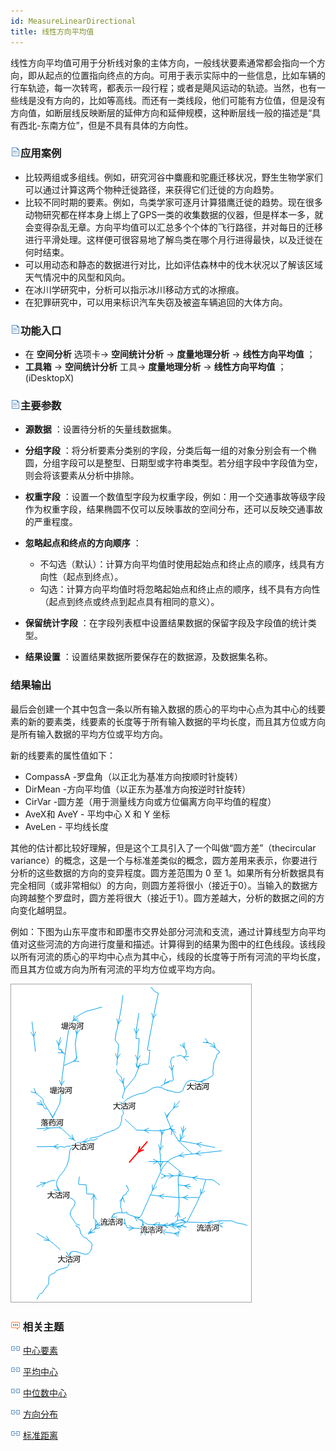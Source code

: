 ```yaml
---
id: MeasureLinearDirectional
title: 线性方向平均值
---
```

线性方向平均值可用于分析线对象的主体方向，一般线状要素通常都会指向一个方向，即从起点的位置指向终点的方向。可用于表示实际中的一些信息，比如车辆的行车轨迹，每一次转弯，都表示一段行程；或者是飓风运动的轨迹。当然，也有一些线是没有方向的，比如等高线。而还有一类线段，他们可能有方位值，但是没有方向值，如断层线反映断层的延伸方向和延伸规模，这种断层线一般的描述是“具有西北-东南方位”，但是不具有具体的方向性。

### ![](../../img/read.gif)应用案例

  * 比较两组或多组线。例如，研究河谷中麋鹿和驼鹿迁移状况，野生生物学家们可以通过计算这两个物种迁徙路径，来获得它们迁徙的方向趋势。
  * 比较不同时期的要素。例如，鸟类学家可逐月计算猎鹰迁徙的趋势。现在很多动物研究都在样本身上绑上了GPS一类的收集数据的仪器，但是样本一多，就会变得杂乱无章。方向平均值可以汇总多个个体的飞行路径，并对每日的迁移进行平滑处理。这样便可很容易地了解鸟类在哪个月行进得最快，以及迁徙在何时结束。
  * 可以用动态和静态的数据进行对比，比如评估森林中的伐木状况以了解该区域天气情况中的风型和风向。
  * 在冰川学研究中，分析可以指示冰川移动方式的冰擦痕。
  * 在犯罪研究中，可以用来标识汽车失窃及被盗车辆追回的大体方向。

### ![](../../img/read.gif)功能入口

  * 在 **空间分析** 选项卡-> **空间统计分析** -> **度量地理分析** -> **线性方向平均值** ；
  * **工具箱** -> **空间统计分析** 工具-> **度量地理分析** -> **线性方向平均值** ；(iDesktopX)

### ![](../../img/read.gif)主要参数

  * **源数据** ：设置待分析的矢量线数据集。

  * **分组字段** ：将分析要素分类别的字段，分类后每一组的对象分别会有一个椭圆，分组字段可以是整型、日期型或字符串类型。若分组字段中字段值为空，则会将该要素从分析中排除。

  * **权重字段** ：设置一个数值型字段为权重字段，例如：用一个交通事故等级字段作为权重字段，结果椭圆不仅可以反映事故的空间分布，还可以反映交通事故的严重程度。

  * **忽略起点和终点的方向顺序** ： 
    * 不勾选（默认）：计算方向平均值时使用起始点和终止点的顺序，线具有方向性（起点到终点）。
    * 勾选：计算方向平均值时将忽略起始点和终止点的顺序，线不具有方向性（起点到终点或终点到起点具有相同的意义）。
  * **保留统计字段** ：在字段列表框中设置结果数据的保留字段及字段值的统计类型。

  * **结果设置** ：设置结果数据所要保存在的数据源，及数据集名称。

### 结果输出

最后会创建一个其中包含一条以所有输入数据的质心的平均中心点为其中心的线要素的新的要素类，线要素的长度等于所有输入数据的平均长度，而且其方位或方向是所有输入数据的平均方位或平均方向。

新的线要素的属性值如下：

  * CompassA -罗盘角（以正北为基准方向按顺时针旋转）
  * DirMean -方向平均值（以正东为基准方向按逆时针旋转）
  * CirVar -圆方差（用于测量线方向或方位偏离方向平均值的程度）
  * AveX和 AveY - 平均中心 X 和 Y 坐标
  * AveLen - 平均线长度

其他的估计都比较好理解，但是这个工具引入了一个叫做“圆方差”（thecircular variance）的概念，这是一个与标准差类似的概念，圆方差用来表示，你要进行分析的这些数据的方向的变异程度。圆方差范围为 0 至 1。如果所有分析数据具有完全相同（或非常相似）的方向，则圆方差将很小（接近于0）。当输入的数据方向跨越整个罗盘时，圆方差将很大（接近于1）。圆方差越大，分析的数据之间的方向变化越明显。

例如：下图为山东平度市和即墨市交界处部分河流和支流，通过计算线型方向平均值对这些河流的方向进行度量和描述。计算得到的结果为图中的红色线段。该线段以所有河流的质心的平均中心点为其中心，线段的长度等于所有河流的平均长度，而且其方位或方向为所有河流的平均方位或平均方向。

![](img/linearDirectionalResult.png)

### ![](img/seealso.png) 相关主题

![](img/smalltitle.png) [中心要素](CentralFeature)

![](img/smalltitle.png) [平均中心](MeanCenter)

![](img/smalltitle.png) [中位数中心](MeanCenterResult)

![](img/smalltitle.png) [方向分布](MeasureDirection)

![](img/smalltitle.png) [标准距离](MeasureStandardDistance)
